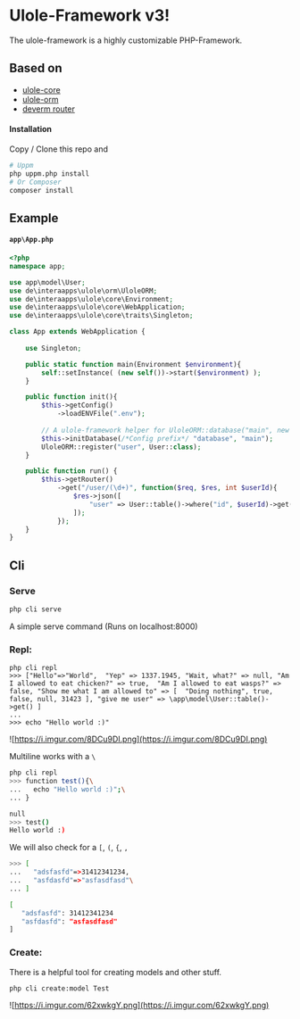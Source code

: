 # Ulole-Framework v3!

The ulole-framework is a highly customizable PHP-Framework. 

## Based on
- [ulole-core](https://github.com/interaapps/ulole-core)
- [ulole-orm](https://github.com/interaapps/ulole-orm)
- [deverm router](https://github.com/interaapps/deverm)

#### Installation
Copy / Clone this repo and
```bash
# Uppm
php uppm.php install
# Or Composer
composer install
```

## Example
#### `app\App.php`
```php
<?php
namespace app;

use app\model\User;
use de\interaapps\ulole\orm\UloleORM;
use de\interaapps\ulole\core\Environment;
use de\interaapps\ulole\core\WebApplication;
use de\interaapps\ulole\core\traits\Singleton;

class App extends WebApplication {
    
    use Singleton;

    public static function main(Environment $environment){    
        self::setInstance( (new self())->start($environment) );
    }

    public function init(){
        $this->getConfig()
            ->loadENVFile(".env"); 
            
        // A ulole-framework helper for UloleORM::database("main", new Database(...))
        $this->initDatabase(/*Config prefix*/ "database", "main");
        UloleORM::register("user", User::class);
    }

    public function run() {
        $this->getRouter()
            ->get("/user/(\d+)", function($req, $res, int $userId){
                $res->json([
                    "user" => User::table()->where("id", $userId)->get()
                ]);
            });
    }
}
```

## Cli

### Serve
```bash
php cli serve
```
A simple serve command (Runs on localhost:8000)
### Repl:
```
php cli repl
>>> ["Hello"=>"World",  "Yep" => 1337.1945, "Wait, what?" => null, "Am I allowed to eat chicken?" => true,  "Am I allowed to eat wasps?" => false, "Show me what I am allowed to" => [  "Doing nothing", true,  false, null, 31423 ], "give me user" => \app\model\User::table()->get() ]
...
>>> echo "Hello world :)"
```
![https://i.imgur.com/8DCu9DI.png](https://i.imgur.com/8DCu9DI.png)

Multiline works with a `\`
```bash
php cli repl
>>> function test(){\
...   echo "Hello world :)";\
... }

null
>>> test()
Hello world :)
```
We will also check for a `[`, `(`, `{`, `,`
```bash
>>> [
...   "adsfasfd"=>31412341234,
...   "asfdasfd"=>"asfasdfasd"\
... ]

[
   "adsfasfd": 31412341234
   "asfdasfd": "asfasdfasd"
]
``` 

### Create:
There is a helpful tool for creating models and other stuff.
```
php cli create:model Test
```
![https://i.imgur.com/62xwkgY.png](https://i.imgur.com/62xwkgY.png)